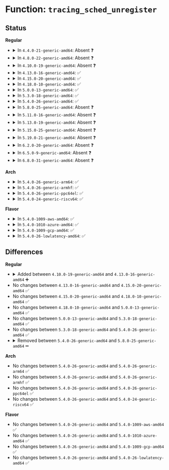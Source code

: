 # Function: <code>tracing_sched_unregister</code>

## Status
<b>Regular</b>
<ul>
<li>
<details>
<summary>In <code>4.4.0-21-generic-amd64</code>: Absent ❓</summary>

```json
{
  "name": "tracing_sched_unregister",
  "collision_type": "Unique Static",
  "inline_type": "Full",
  "funcs": [
    {
      "addr": 18446744071580247865,
      "name": "tracing_sched_unregister",
      "external": false,
      "loc": "kernel/trace/trace_sched_switch.c:71",
      "file": "kernel/trace/trace_sched_switch.c",
      "inline": "not declared, inlined",
      "caller_inline": [
        "kernel/trace/trace_sched_switch.c:tracing_stop_cmdline_record"
      ],
      "caller_func": []
    }
  ],
  "symbols": []
}
```
</details>
</li>
<li>
<details>
<summary>In <code>4.8.0-22-generic-amd64</code>: Absent ❓</summary>

```json
{
  "name": "tracing_sched_unregister",
  "collision_type": "Unique Static",
  "inline_type": "Full",
  "funcs": [
    {
      "addr": 18446744071580290985,
      "name": "tracing_sched_unregister",
      "external": false,
      "loc": "kernel/trace/trace_sched_switch.c:71",
      "file": "kernel/trace/trace_sched_switch.c",
      "inline": "not declared, inlined",
      "caller_inline": [
        "kernel/trace/trace_sched_switch.c:tracing_stop_cmdline_record"
      ],
      "caller_func": []
    }
  ],
  "symbols": []
}
```
</details>
</li>
<li>
<details>
<summary>In <code>4.10.0-19-generic-amd64</code>: Absent ❓</summary>

```json
{
  "name": "tracing_sched_unregister",
  "collision_type": "Unique Static",
  "inline_type": "Full",
  "funcs": [
    {
      "addr": 18446744071580334601,
      "name": "tracing_sched_unregister",
      "external": false,
      "loc": "kernel/trace/trace_sched_switch.c:71",
      "file": "kernel/trace/trace_sched_switch.c",
      "inline": "not declared, inlined",
      "caller_inline": [
        "kernel/trace/trace_sched_switch.c:tracing_stop_cmdline_record"
      ],
      "caller_func": []
    }
  ],
  "symbols": []
}
```
</details>
</li>
<li>
<details>
<summary>In <code>4.13.0-16-generic-amd64</code>: ✅</summary>

```c
void tracing_sched_unregister()
```

```json
{
  "name": "tracing_sched_unregister",
  "collision_type": "Unique Static",
  "inline_type": "No",
  "funcs": [
    {
      "addr": 18446744071580347040,
      "name": "tracing_sched_unregister",
      "external": false,
      "loc": "kernel/trace/trace_sched_switch.c:82",
      "file": "kernel/trace/trace_sched_switch.c",
      "inline": "seen, unknown",
      "caller_inline": [],
      "caller_func": [
        "kernel/trace/trace_sched_switch.c:tracing_stop_tgid_record",
        "kernel/trace/trace_sched_switch.c:tracing_stop_cmdline_record"
      ]
    }
  ],
  "symbols": [
    {
      "addr": 18446744071580347040,
      "name": "tracing_sched_unregister",
      "section": ".text",
      "bind": "STB_LOCAL",
      "size": 69
    }
  ]
}
```
</details>
</li>
<li>
<details>
<summary>In <code>4.15.0-20-generic-amd64</code>: ✅</summary>

```c
void tracing_sched_unregister()
```

```json
{
  "name": "tracing_sched_unregister",
  "collision_type": "Unique Static",
  "inline_type": "No",
  "funcs": [
    {
      "addr": 18446744071580400528,
      "name": "tracing_sched_unregister",
      "external": false,
      "loc": "kernel/trace/trace_sched_switch.c:83",
      "file": "kernel/trace/trace_sched_switch.c",
      "inline": "seen, unknown",
      "caller_inline": [],
      "caller_func": [
        "kernel/trace/trace_sched_switch.c:tracing_stop_tgid_record",
        "kernel/trace/trace_sched_switch.c:tracing_stop_cmdline_record"
      ]
    }
  ],
  "symbols": [
    {
      "addr": 18446744071580400528,
      "name": "tracing_sched_unregister",
      "section": ".text",
      "bind": "STB_LOCAL",
      "size": 69
    }
  ]
}
```
</details>
</li>
<li>
<details>
<summary>In <code>4.18.0-10-generic-amd64</code>: ✅</summary>

```c
void tracing_sched_unregister()
```

```json
{
  "name": "tracing_sched_unregister",
  "collision_type": "Unique Static",
  "inline_type": "No",
  "funcs": [
    {
      "addr": 18446744071580462208,
      "name": "tracing_sched_unregister",
      "external": false,
      "loc": "kernel/trace/trace_sched_switch.c:83",
      "file": "kernel/trace/trace_sched_switch.c",
      "inline": "seen, unknown",
      "caller_inline": [],
      "caller_func": [
        "kernel/trace/trace_sched_switch.c:tracing_stop_tgid_record",
        "kernel/trace/trace_sched_switch.c:tracing_stop_cmdline_record"
      ]
    }
  ],
  "symbols": [
    {
      "addr": 18446744071580462208,
      "name": "tracing_sched_unregister",
      "section": ".text",
      "bind": "STB_LOCAL",
      "size": 69
    }
  ]
}
```
</details>
</li>
<li>
<details>
<summary>In <code>5.0.0-13-generic-amd64</code>: ✅</summary>

```c
void tracing_sched_unregister()
```

```json
{
  "name": "tracing_sched_unregister",
  "collision_type": "Unique Static",
  "inline_type": "No",
  "funcs": [
    {
      "addr": 18446744071580517856,
      "name": "tracing_sched_unregister",
      "external": false,
      "loc": "kernel/trace/trace_sched_switch.c:83",
      "file": "kernel/trace/trace_sched_switch.c",
      "inline": "seen, unknown",
      "caller_inline": [],
      "caller_func": [
        "kernel/trace/trace_sched_switch.c:tracing_stop_tgid_record",
        "kernel/trace/trace_sched_switch.c:tracing_stop_cmdline_record"
      ]
    }
  ],
  "symbols": [
    {
      "addr": 18446744071580517856,
      "name": "tracing_sched_unregister",
      "section": ".text",
      "bind": "STB_LOCAL",
      "size": 69
    }
  ]
}
```
</details>
</li>
<li>
<details>
<summary>In <code>5.3.0-18-generic-amd64</code>: ✅</summary>

```c
void tracing_sched_unregister()
```

```json
{
  "name": "tracing_sched_unregister",
  "collision_type": "Unique Static",
  "inline_type": "No",
  "funcs": [
    {
      "addr": 18446744071580574064,
      "name": "tracing_sched_unregister",
      "external": false,
      "loc": "kernel/trace/trace_sched_switch.c:83",
      "file": "kernel/trace/trace_sched_switch.c",
      "inline": "seen, unknown",
      "caller_inline": [],
      "caller_func": [
        "kernel/trace/trace_sched_switch.c:tracing_stop_tgid_record",
        "kernel/trace/trace_sched_switch.c:tracing_stop_cmdline_record"
      ]
    }
  ],
  "symbols": [
    {
      "addr": 18446744071580574064,
      "name": "tracing_sched_unregister",
      "section": ".text",
      "bind": "STB_LOCAL",
      "size": 69
    }
  ]
}
```
</details>
</li>
<li>
<details>
<summary>In <code>5.4.0-26-generic-amd64</code>: ✅</summary>

```c
void tracing_sched_unregister()
```

```json
{
  "name": "tracing_sched_unregister",
  "collision_type": "Unique Static",
  "inline_type": "No",
  "funcs": [
    {
      "addr": 18446744071580621152,
      "name": "tracing_sched_unregister",
      "external": false,
      "loc": "kernel/trace/trace_sched_switch.c:83",
      "file": "kernel/trace/trace_sched_switch.c",
      "inline": "seen, unknown",
      "caller_inline": [],
      "caller_func": [
        "kernel/trace/trace_sched_switch.c:tracing_stop_tgid_record",
        "kernel/trace/trace_sched_switch.c:tracing_stop_cmdline_record"
      ]
    }
  ],
  "symbols": [
    {
      "addr": 18446744071580621152,
      "name": "tracing_sched_unregister",
      "section": ".text",
      "bind": "STB_LOCAL",
      "size": 69
    }
  ]
}
```
</details>
</li>
<li>
<details>
<summary>In <code>5.8.0-25-generic-amd64</code>: Absent ❓</summary>

```json
{
  "name": "tracing_sched_unregister",
  "collision_type": "Unique Static",
  "inline_type": "Full",
  "funcs": [
    {
      "addr": 18446744071580720389,
      "name": "tracing_sched_unregister",
      "external": false,
      "loc": "kernel/trace/trace_sched_switch.c:83",
      "file": "kernel/trace/trace_sched_switch.c",
      "inline": "not declared, inlined",
      "caller_inline": [
        "kernel/trace/trace_sched_switch.c:tracing_stop_tgid_record",
        "kernel/trace/trace_sched_switch.c:tracing_stop_cmdline_record"
      ],
      "caller_func": []
    }
  ],
  "symbols": []
}
```
</details>
</li>
<li>
<details>
<summary>In <code>5.11.0-16-generic-amd64</code>: Absent ❓</summary>

```json
{
  "name": "tracing_sched_unregister",
  "collision_type": "Unique Static",
  "inline_type": "Full",
  "funcs": [
    {
      "addr": 18446744071580709829,
      "name": "tracing_sched_unregister",
      "external": false,
      "loc": "kernel/trace/trace_sched_switch.c:83",
      "file": "kernel/trace/trace_sched_switch.c",
      "inline": "not declared, inlined",
      "caller_inline": [
        "kernel/trace/trace_sched_switch.c:tracing_stop_tgid_record",
        "kernel/trace/trace_sched_switch.c:tracing_stop_cmdline_record"
      ],
      "caller_func": []
    }
  ],
  "symbols": []
}
```
</details>
</li>
<li>
<details>
<summary>In <code>5.13.0-19-generic-amd64</code>: Absent ❓</summary>

```json
{
  "name": "tracing_sched_unregister",
  "collision_type": "Unique Static",
  "inline_type": "Full",
  "funcs": [
    {
      "addr": 18446744071580714213,
      "name": "tracing_sched_unregister",
      "external": false,
      "loc": "kernel/trace/trace_sched_switch.c:83",
      "file": "kernel/trace/trace_sched_switch.c",
      "inline": "not declared, inlined",
      "caller_inline": [
        "kernel/trace/trace_sched_switch.c:tracing_stop_tgid_record",
        "kernel/trace/trace_sched_switch.c:tracing_stop_cmdline_record"
      ],
      "caller_func": []
    }
  ],
  "symbols": []
}
```
</details>
</li>
<li>
<details>
<summary>In <code>5.15.0-25-generic-amd64</code>: Absent ❓</summary>

```json
{
  "name": "tracing_sched_unregister",
  "collision_type": "Unique Static",
  "inline_type": "Full",
  "funcs": [
    {
      "addr": 18446744071580892853,
      "name": "tracing_sched_unregister",
      "external": false,
      "loc": "kernel/trace/trace_sched_switch.c:83",
      "file": "kernel/trace/trace_sched_switch.c",
      "inline": "not declared, inlined",
      "caller_inline": [
        "kernel/trace/trace_sched_switch.c:tracing_stop_tgid_record",
        "kernel/trace/trace_sched_switch.c:tracing_stop_cmdline_record"
      ],
      "caller_func": []
    }
  ],
  "symbols": []
}
```
</details>
</li>
<li>
<details>
<summary>In <code>5.19.0-21-generic-amd64</code>: Absent ❓</summary>

```json
{
  "name": "tracing_sched_unregister",
  "collision_type": "Unique Static",
  "inline_type": "Full",
  "funcs": [
    {
      "addr": 18446744071581128353,
      "name": "tracing_sched_unregister",
      "external": false,
      "loc": "kernel/trace/trace_sched_switch.c:84",
      "file": "kernel/trace/trace_sched_switch.c",
      "inline": "not declared, inlined",
      "caller_inline": [
        "kernel/trace/trace_sched_switch.c:tracing_stop_tgid_record",
        "kernel/trace/trace_sched_switch.c:tracing_stop_cmdline_record"
      ],
      "caller_func": []
    }
  ],
  "symbols": []
}
```
</details>
</li>
<li>
<details>
<summary>In <code>6.2.0-20-generic-amd64</code>: Absent ❓</summary>

```json
{
  "name": "tracing_sched_unregister",
  "collision_type": "Unique Static",
  "inline_type": "Full",
  "funcs": [
    {
      "addr": 18446744071581439025,
      "name": "tracing_sched_unregister",
      "external": false,
      "loc": "kernel/trace/trace_sched_switch.c:84",
      "file": "kernel/trace/trace_sched_switch.c",
      "inline": "not declared, inlined",
      "caller_inline": [
        "kernel/trace/trace_sched_switch.c:tracing_stop_tgid_record",
        "kernel/trace/trace_sched_switch.c:tracing_stop_cmdline_record"
      ],
      "caller_func": []
    }
  ],
  "symbols": []
}
```
</details>
</li>
<li>
<details>
<summary>In <code>6.5.0-9-generic-amd64</code>: Absent ❓</summary>

```json
{
  "name": "tracing_sched_unregister",
  "collision_type": "Unique Static",
  "inline_type": "Full",
  "funcs": [
    {
      "addr": 18446744071581535857,
      "name": "tracing_sched_unregister",
      "external": false,
      "loc": "kernel/trace/trace_sched_switch.c:84",
      "file": "kernel/trace/trace_sched_switch.c",
      "inline": "not declared, inlined",
      "caller_inline": [
        "kernel/trace/trace_sched_switch.c:tracing_stop_tgid_record",
        "kernel/trace/trace_sched_switch.c:tracing_stop_cmdline_record"
      ],
      "caller_func": []
    }
  ],
  "symbols": []
}
```
</details>
</li>
<li>
<details>
<summary>In <code>6.8.0-31-generic-amd64</code>: Absent ❓</summary>

```json
{
  "name": "tracing_sched_unregister",
  "collision_type": "Unique Static",
  "inline_type": "Full",
  "funcs": [
    {
      "addr": 18446744071581648001,
      "name": "tracing_sched_unregister",
      "external": false,
      "loc": "kernel/trace/trace_sched_switch.c:84",
      "file": "kernel/trace/trace_sched_switch.c",
      "inline": "not declared, inlined",
      "caller_inline": [
        "kernel/trace/trace_sched_switch.c:tracing_stop_tgid_record",
        "kernel/trace/trace_sched_switch.c:tracing_stop_cmdline_record"
      ],
      "caller_func": []
    }
  ],
  "symbols": []
}
```
</details>
</li>
</ul>
<b>Arch</b>
<ul>
<li>
<details>
<summary>In <code>5.4.0-26-generic-arm64</code>: ✅</summary>

```c
void tracing_sched_unregister()
```

```json
{
  "name": "tracing_sched_unregister",
  "collision_type": "Unique Static",
  "inline_type": "No",
  "funcs": [
    {
      "addr": 18446603336491923272,
      "name": "tracing_sched_unregister",
      "external": false,
      "loc": "kernel/trace/trace_sched_switch.c:83",
      "file": "kernel/trace/trace_sched_switch.c",
      "inline": "seen, unknown",
      "caller_inline": [],
      "caller_func": [
        "kernel/trace/trace_sched_switch.c:tracing_stop_tgid_record",
        "kernel/trace/trace_sched_switch.c:tracing_stop_cmdline_record"
      ]
    }
  ],
  "symbols": [
    {
      "addr": 18446603336491923272,
      "name": "tracing_sched_unregister",
      "section": ".text",
      "bind": "STB_LOCAL",
      "size": 96
    }
  ]
}
```
</details>
</li>
<li>
<details>
<summary>In <code>5.4.0-26-generic-armhf</code>: ✅</summary>

```c
void tracing_sched_unregister()
```

```json
{
  "name": "tracing_sched_unregister",
  "collision_type": "Unique Static",
  "inline_type": "No",
  "funcs": [
    {
      "addr": 3225859048,
      "name": "tracing_sched_unregister",
      "external": false,
      "loc": "kernel/trace/trace_sched_switch.c:83",
      "file": "kernel/trace/trace_sched_switch.c",
      "inline": "seen, unknown",
      "caller_inline": [],
      "caller_func": [
        "kernel/trace/trace_sched_switch.c:tracing_stop_tgid_record",
        "kernel/trace/trace_sched_switch.c:tracing_stop_cmdline_record"
      ]
    }
  ],
  "symbols": [
    {
      "addr": 3225859048,
      "name": "tracing_sched_unregister",
      "section": ".text",
      "bind": "STB_LOCAL",
      "size": 88
    }
  ]
}
```
</details>
</li>
<li>
<details>
<summary>In <code>5.4.0-26-generic-ppc64el</code>: ✅</summary>

```c
void tracing_sched_unregister()
```

```json
{
  "name": "tracing_sched_unregister",
  "collision_type": "Unique Static",
  "inline_type": "No",
  "funcs": [
    {
      "addr": 13835058055285018992,
      "name": "tracing_sched_unregister",
      "external": false,
      "loc": "kernel/trace/trace_sched_switch.c:83",
      "file": "kernel/trace/trace_sched_switch.c",
      "inline": "seen, unknown",
      "caller_inline": [],
      "caller_func": [
        "kernel/trace/trace_sched_switch.c:tracing_stop_tgid_record",
        "kernel/trace/trace_sched_switch.c:tracing_stop_cmdline_record"
      ]
    }
  ],
  "symbols": [
    {
      "addr": 13835058055285018992,
      "name": "tracing_sched_unregister",
      "section": ".text",
      "bind": "STB_LOCAL",
      "size": 128
    }
  ]
}
```
</details>
</li>
<li>
<details>
<summary>In <code>5.4.0-24-generic-riscv64</code>: ✅</summary>

```c
void tracing_sched_unregister()
```

```json
{
  "name": "tracing_sched_unregister",
  "collision_type": "Unique Static",
  "inline_type": "No",
  "funcs": [
    {
      "addr": 18446743936272201612,
      "name": "tracing_sched_unregister",
      "external": false,
      "loc": "kernel/trace/trace_sched_switch.c:83",
      "file": "kernel/trace/trace_sched_switch.c",
      "inline": "seen, unknown",
      "caller_inline": [],
      "caller_func": [
        "kernel/trace/trace_sched_switch.c:tracing_stop_tgid_record",
        "kernel/trace/trace_sched_switch.c:tracing_stop_cmdline_record"
      ]
    }
  ],
  "symbols": [
    {
      "addr": 18446743936272201612,
      "name": "tracing_sched_unregister",
      "section": ".text",
      "bind": "STB_LOCAL",
      "size": 94
    }
  ]
}
```
</details>
</li>
</ul>
<b>Flavor</b>
<ul>
<li>
<details>
<summary>In <code>5.4.0-1009-aws-amd64</code>: ✅</summary>

```c
void tracing_sched_unregister()
```

```json
{
  "name": "tracing_sched_unregister",
  "collision_type": "Unique Static",
  "inline_type": "No",
  "funcs": [
    {
      "addr": 18446744071580589952,
      "name": "tracing_sched_unregister",
      "external": false,
      "loc": "kernel/trace/trace_sched_switch.c:83",
      "file": "kernel/trace/trace_sched_switch.c",
      "inline": "seen, unknown",
      "caller_inline": [],
      "caller_func": [
        "kernel/trace/trace_sched_switch.c:tracing_stop_tgid_record",
        "kernel/trace/trace_sched_switch.c:tracing_stop_cmdline_record"
      ]
    }
  ],
  "symbols": [
    {
      "addr": 18446744071580589952,
      "name": "tracing_sched_unregister",
      "section": ".text",
      "bind": "STB_LOCAL",
      "size": 69
    }
  ]
}
```
</details>
</li>
<li>
<details>
<summary>In <code>5.4.0-1010-azure-amd64</code>: ✅</summary>

```c
void tracing_sched_unregister()
```

```json
{
  "name": "tracing_sched_unregister",
  "collision_type": "Unique Static",
  "inline_type": "No",
  "funcs": [
    {
      "addr": 18446744071580536576,
      "name": "tracing_sched_unregister",
      "external": false,
      "loc": "kernel/trace/trace_sched_switch.c:83",
      "file": "kernel/trace/trace_sched_switch.c",
      "inline": "seen, unknown",
      "caller_inline": [],
      "caller_func": [
        "kernel/trace/trace_sched_switch.c:tracing_stop_tgid_record",
        "kernel/trace/trace_sched_switch.c:tracing_stop_cmdline_record"
      ]
    }
  ],
  "symbols": [
    {
      "addr": 18446744071580536576,
      "name": "tracing_sched_unregister",
      "section": ".text",
      "bind": "STB_LOCAL",
      "size": 69
    }
  ]
}
```
</details>
</li>
<li>
<details>
<summary>In <code>5.4.0-1009-gcp-amd64</code>: ✅</summary>

```c
void tracing_sched_unregister()
```

```json
{
  "name": "tracing_sched_unregister",
  "collision_type": "Unique Static",
  "inline_type": "No",
  "funcs": [
    {
      "addr": 18446744071580581200,
      "name": "tracing_sched_unregister",
      "external": false,
      "loc": "kernel/trace/trace_sched_switch.c:83",
      "file": "kernel/trace/trace_sched_switch.c",
      "inline": "seen, unknown",
      "caller_inline": [],
      "caller_func": [
        "kernel/trace/trace_sched_switch.c:tracing_stop_tgid_record",
        "kernel/trace/trace_sched_switch.c:tracing_stop_cmdline_record"
      ]
    }
  ],
  "symbols": [
    {
      "addr": 18446744071580581200,
      "name": "tracing_sched_unregister",
      "section": ".text",
      "bind": "STB_LOCAL",
      "size": 69
    }
  ]
}
```
</details>
</li>
<li>
<details>
<summary>In <code>5.4.0-26-lowlatency-amd64</code>: ✅</summary>

```c
void tracing_sched_unregister()
```

```json
{
  "name": "tracing_sched_unregister",
  "collision_type": "Unique Static",
  "inline_type": "No",
  "funcs": [
    {
      "addr": 18446744071580637936,
      "name": "tracing_sched_unregister",
      "external": false,
      "loc": "kernel/trace/trace_sched_switch.c:83",
      "file": "kernel/trace/trace_sched_switch.c",
      "inline": "seen, unknown",
      "caller_inline": [],
      "caller_func": [
        "kernel/trace/trace_sched_switch.c:tracing_stop_tgid_record",
        "kernel/trace/trace_sched_switch.c:tracing_stop_cmdline_record"
      ]
    }
  ],
  "symbols": [
    {
      "addr": 18446744071580637936,
      "name": "tracing_sched_unregister",
      "section": ".text",
      "bind": "STB_LOCAL",
      "size": 69
    }
  ]
}
```
</details>
</li>
</ul>

## Differences
<b>Regular</b>
<ul>
<li>
<details>
<summary>Added between <code>4.10.0-19-generic-amd64</code> and <code>4.13.0-16-generic-amd64</code> ➕</summary>

```c
void tracing_sched_unregister()
```
</details>
</li>
<li>
No changes between <code>4.13.0-16-generic-amd64</code> and <code>4.15.0-20-generic-amd64</code> ✅
</li>
<li>
No changes between <code>4.15.0-20-generic-amd64</code> and <code>4.18.0-10-generic-amd64</code> ✅
</li>
<li>
No changes between <code>4.18.0-10-generic-amd64</code> and <code>5.0.0-13-generic-amd64</code> ✅
</li>
<li>
No changes between <code>5.0.0-13-generic-amd64</code> and <code>5.3.0-18-generic-amd64</code> ✅
</li>
<li>
No changes between <code>5.3.0-18-generic-amd64</code> and <code>5.4.0-26-generic-amd64</code> ✅
</li>
<li>
<details>
<summary>Removed between <code>5.4.0-26-generic-amd64</code> and <code>5.8.0-25-generic-amd64</code> ➖</summary>

```c
void tracing_sched_unregister()
```
</details>
</li>
</ul>
<b>Arch</b>
<ul>
<li>
No changes between <code>5.4.0-26-generic-amd64</code> and <code>5.4.0-26-generic-arm64</code> ✅
</li>
<li>
No changes between <code>5.4.0-26-generic-amd64</code> and <code>5.4.0-26-generic-armhf</code> ✅
</li>
<li>
No changes between <code>5.4.0-26-generic-amd64</code> and <code>5.4.0-26-generic-ppc64el</code> ✅
</li>
<li>
No changes between <code>5.4.0-26-generic-amd64</code> and <code>5.4.0-24-generic-riscv64</code> ✅
</li>
</ul>
<b>Flavor</b>
<ul>
<li>
No changes between <code>5.4.0-26-generic-amd64</code> and <code>5.4.0-1009-aws-amd64</code> ✅
</li>
<li>
No changes between <code>5.4.0-26-generic-amd64</code> and <code>5.4.0-1010-azure-amd64</code> ✅
</li>
<li>
No changes between <code>5.4.0-26-generic-amd64</code> and <code>5.4.0-1009-gcp-amd64</code> ✅
</li>
<li>
No changes between <code>5.4.0-26-generic-amd64</code> and <code>5.4.0-26-lowlatency-amd64</code> ✅
</li>
</ul>
